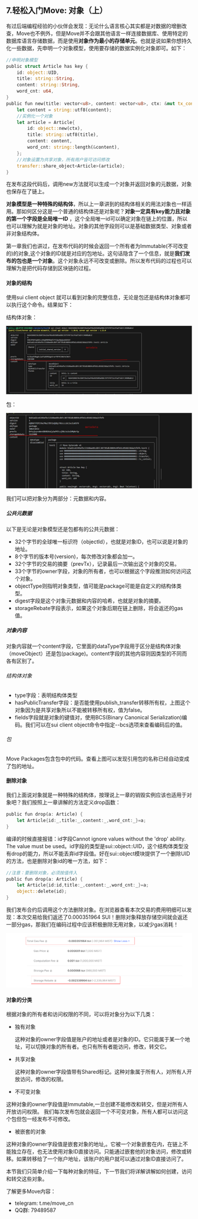 ## 7.轻松入门Move: 对象（上）

有过后端编程经验的小伙伴会发现：无论什么语言核心其实都是对数据的增删改查，Move也不例外，但是Move并不会跟其他语言一样连接数据库、使用特定的数据库语言存储数据，而是使用**对象作为最小的存储单元**。也就是说如果你想持久化一些数据，先申明一个对象模型，使用要存储的数据实例化对象即可。如下：

```rust
//申明对象模型
public struct Article has key {
    id: object::UID,
    title: string::String,
    content: string::String,
    word_cnt: u64,
}
public fun new(title: vector<u8>, content: vector<u8>, ctx: &mut tx_context::TxContext) {
 	let content = string::utf8(content);
    //实例化一个对象
    let article = Article{
        id: object::new(ctx),
        title: string::utf8(title),
        content: content,
        word_cnt: string::length(&content),
    };
	//对象设置为共享对象，所有用户皆可访问修改
    transfer::share_object<Article>(article);
}
```

在发布这段代码后，调用new方法就可以生成一个对象并返回对象的元数据，对象也保存在了链上。

**对象模型是一种特殊的结构体**，所以上一章讲到的结构体相关的用法对象也一样适用。那如何区分这是一个普通的结构体还是对象呢？**对象一定具有key能力且对象的第一个字段是全局唯一ID**  ，这个全局唯一id可以确定对象在链上的位置，所以也可以理解为就是对象的地址。对象的其他字段则可以是基础数据类型、对象或者非对象结构体。

第一章我们也讲过，在发布代码的时候会返回一个所有者为Immutable(不可改变的)的对象,这个对象的ID就是对应的包地址。这句话隐含了一个信息，就是**我们发布的包也是一个对象**。这个对象永远不可改变或删除。所以发布代码的过程也可以理解为是把代码存储到区块链的过程。

#### 对象的结构

使用sui client object <object id>就可以看到对象的完整信息，无论是包还是结构体对象都可以执行这个命令。结果如下：

结构体对象：

![](https://github.com/Crazyjs123/crazyjs123.github.io/blob/main/pic/object.jpg?raw=true)

包：

![](https://github.com/Crazyjs123/crazyjs123.github.io/blob/main/pic/package.jpg?raw=true)



我们可以把对象分为两部分：元数据和内容。

##### 公共元数据

以下是无论是对象模型还是包都有的公共元数据：

- 32个字节的全球唯一标识符（objectId），也就是对象ID，也可以说是对象的地址。
- 8个字节的版本号(version)，每次修改对象都会加一。
- 32个字节的交易的摘要（prevTx），记录最后一次输出这个对象的交易。
- 33个字节的owner字段，对象的所有者，也可以根据这个字段推测如何访问这个对象。
- objectType则指明对象类型，值可能是package可能是自定义的结构体类型。
- digest字段是这个对象元数据和内容的哈希，也就是对象的摘要。
- storageRebate字段表示，如果这个对象后期在链上删除，将会返还的gas值。

##### 对象内容

对象内容就一个content字段，它里面的dataType字段用于区分是结构体对象（moveObject）还是包(package)。content字段的其他内容则因类型的不同而各有区别了。

###### 结构体对象

- type字段：表明结构体类型
- hasPublicTransfer字段：是否能使用publish_transfer转移所有权，上图这个对象因为是共享对象所以不能被转移所有权，值为false。
- fields字段就是对象的键值对，使用BCS(Binary Canonical Serialization)编码。我们可以在sui client object命令中指定--bcs选项来查看编码后的值。

###### 包

Move Packages包含包中的代码。查看上图可以发现引用包的名称已经自动变成了包的地址。

#### 删除对象

我们上面说对象就是一种特殊的结构体，按理说上一章的销毁实例应该也适用于对象吧？我们按照上一章讲解的方法定义drop函数：

```rust
public fun drop(a: Article) {
    let Article{id:_,title:_,content:_,word_cnt:_}=a;
}
```

编译的时候直接报错：id字段Cannot ignore values without the 'drop' ability. The value must be used。id字段的类型是sui::object::UID，这个结构体类型没有drop的能力，所以不能丢弃id字段值。好在sui::object模块提供了一个删除UID的方法，也是删除对象id的唯一方法，如下：

```rust
//注意：要删除对象，必须按值传入
public fun drop(a: Article) {
    let Article{id:id,title:_,content:_,word_cnt:_}=a;
    object::delete(id);
}
```

我们发布合约后调用这个方法删除对象。在浏览器查看本次交易的费用明细可以发现：本次交易给我们返还了0.000351964 SUI！删除对象释放存储空间就会返还一部分gas，那我们在编码过程中应该积极删除无用对象，以减少gas消耗！

![](https://github.com/Crazyjs123/crazyjs123.github.io/blob/main/pic/delete_object.png?raw=true)

#### 对象的分类

根据对象的所有者和访问权限的不同，可以将对象分为以下几类：

- 独有对象

  这种对象的owner字段值是账户的地址或者是对象的ID。它只能属于某一个地址，可以切换对象的所有者。也只有所有者能访问，修改，转交它。

- 共享对象

  这种对象的owner字段值带有Shared标记。这种对象属于所有人，对所有人开放访问，修改的权限。

- 不可变对象

​	 这种对象的owner字段值是Immutable,一旦创建不能修改和转交，但是对所有人开放访问权限。 我们每次发布包就会返回一个不可变对象，所有人都可以访问这个包但包一经发布不可修改。	

- 被嵌套的对象

​		这种对象的owner字段值是嵌套对象的地址,。它被一个对象嵌套在内，在链上不能独立存在，也无法使用对象ID直接访问。只能通过嵌套他的对象访问，修改或转移。如果转移给了一个账户地址，该账户的用户就可以通过对象ID直接访问了。

本节我们只简单介绍一下每种对象的特征，下一节我们将详解讲解如何创建，访问和转交这些对象。



 了解更多Move内容：

- telegram: t.me/move_cn
- QQ群: 79489587

